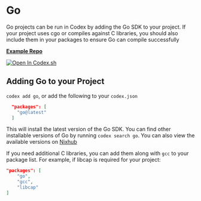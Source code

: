 # Go

Go projects can be run in Codex by adding the Go SDK to your project. If your project uses cgo or compiles against C libraries, you should also include them in your packages to ensure Go can compile successfully

[**Example Repo**](https://github.com/khulnasoft/codex/tree/main/examples/development/go/hello-world)

[![Open In Codex.sh](https://www.khulnasoft/img/codex/open-in-codex.svg)](https://codex.sh/open/templates/go)

## Adding Go to your Project

`codex add go`, or add the following to your `codex.json`

```json
  "packages": [
    "go@latest"
  ]
```

This will install the latest version of the Go SDK. You can find other installable versions of Go by running `codex search go`. You can also view the available versions on [Nixhub](https://www.nixhub.io/packages/go)

If you need additional C libraries, you can add them along with `gcc` to your package list. For example, if libcap is required for your project:

```json
"packages": [
    "go",
    "gcc",
    "libcap"
]
```
